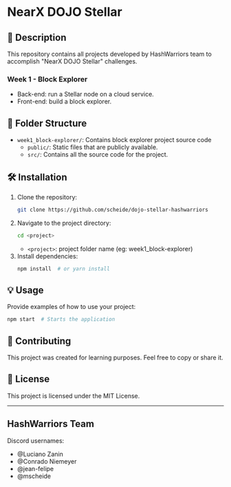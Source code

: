# NearX DOJO Stellar

## 🚀 Description
This repository contains all projects developed by HashWarriors team to accomplish "NearX DOJO Stellar" challenges.

### Week 1 - Block Explorer
- Back-end: run a Stellar node on a cloud service.
- Front-end: build a block explorer.

## 📂 Folder Structure
- `week1_block-explorer/`: Contains block explorer project source code
   - `public/`: Static files that are publicly available.
   - `src/`: Contains all the source code for the project.

## 🛠️ Installation
1. Clone the repository:
   ```bash
   git clone https://github.com/scheide/dojo-stellar-hashwarriors
   ```
2. Navigate to the project directory:
   ```bash
   cd <project>
   ```
   - `<project>`: project folder name (eg: week1_block-explorer)
3. Install dependencies:
   ```bash
   npm install  # or yarn install
   ```

## 💡 Usage
Provide examples of how to use your project:
```bash
npm start  # Starts the application
```

## 🤝 Contributing
This project was created for learning purposes. Feel free to copy or share it.

## 📜 License
This project is licensed under the MIT License.

---
## HashWarriors Team
Discord usernames:
- @Luciano Zanin 
- @Conrado Niemeyer 
- @jean-felipe 
- @mscheide 
